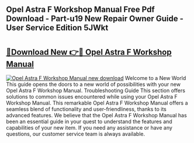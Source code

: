 ## Opel Astra F Workshop Manual Free Pdf Download - Part-u19 New Repair Owner Guide - User Service Edition 5JWkt

# <h2><a href="http://bc79516.oget.top/?id=Opel+Astra+F+Workshop+Manual">🔗Download New 👉🔴 Opel Astra F Workshop Manual</a></h2>

[![Opel Astra F Workshop Manual new download](https://i.imgur.com/5g1atiW.png)](http://bc79516.oget.top/?id=Opel+Astra+F+Workshop+Manual)
Welcome to a New World This guide opens the doors to a new world of possibilities with your new Opel Astra F Workshop Manual. Troubleshooting Guide This section offers solutions to common issues encountered while using your Opel Astra F Workshop Manual. This remarkable Opel Astra F Workshop Manual offers a seamless blend of functionality and user-friendliness, thanks to its advanced features. We believe that the Opel Astra F Workshop Manual has been an essential guide in your quest to understand the features and capabilities of your new item. If you need any assistance or have any questions, our customer service team is always available.
